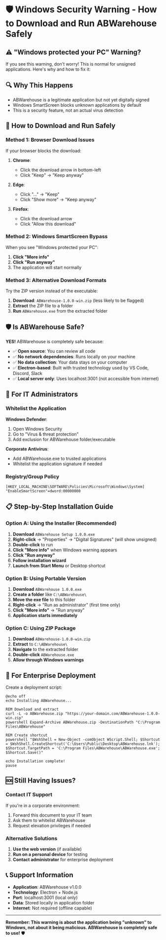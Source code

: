 # 🛡️ Windows Security Warning - How to Download and Run ABWarehouse Safely

## ⚠️ **"Windows protected your PC" Warning?**

If you see this warning, don't worry! This is normal for unsigned applications. Here's why and how to fix it:

## 🔍 **Why This Happens**

- ABWarehouse is a legitimate application but not yet digitally signed
- Windows SmartScreen blocks unknown applications by default
- This is a security feature, not an actual virus detection

## 🚀 **How to Download and Run Safely**

### **Method 1: Browser Download Issues**

If your browser blocks the download:

1. **Chrome**: 
   - Click the download arrow in bottom-left
   - Click "Keep" → "Keep anyway"

2. **Edge**: 
   - Click "..." → "Keep"
   - Click "Show more" → "Keep anyway"

3. **Firefox**: 
   - Click the download arrow
   - Click "Allow this download"

### **Method 2: Windows SmartScreen Bypass**

When you see "Windows protected your PC":

1. **Click "More info"**
2. **Click "Run anyway"**
3. The application will start normally

### **Method 3: Alternative Download Formats**

Try the ZIP version instead of the executable:

1. **Download**: `ABWarehouse-1.0.0-win.zip` (less likely to be flagged)
2. **Extract** the ZIP file to a folder
3. **Run** `ABWarehouse.exe` from the extracted folder

## 🛡️ **Is ABWarehouse Safe?**

**YES!** ABWarehouse is completely safe because:

- ✅ **Open source**: You can review all code
- ✅ **No network dependencies**: Runs locally on your machine
- ✅ **No data collection**: Your data stays on your computer
- ✅ **Electron-based**: Built with trusted technology used by VS Code, Discord, Slack
- ✅ **Local server only**: Uses localhost:3001 (not accessible from internet)

## 🔐 **For IT Administrators**

### **Whitelist the Application**

**Windows Defender**:
1. Open Windows Security
2. Go to "Virus & threat protection"
3. Add exclusion for ABWarehouse folder/executable

**Corporate Antivirus**:
- Add ABWarehouse.exe to trusted applications
- Whitelist the application signature if needed

### **Registry/Group Policy**
```registry
[HKEY_LOCAL_MACHINE\SOFTWARE\Policies\Microsoft\Windows\System]
"EnableSmartScreen"=dword:00000000
```

## 📋 **Step-by-Step Installation Guide**

### **Option A: Using the Installer (Recommended)**

1. **Download** `ABWarehouse Setup 1.0.0.exe`
2. **Right-click** → "Properties" → "Digital Signatures" (will show unsigned)
3. **Double-click** to run
4. **Click "More info"** when Windows warning appears
5. **Click "Run anyway"**
6. **Follow installation wizard**
7. **Launch from Start Menu** or Desktop shortcut

### **Option B: Using Portable Version**

1. **Download** `ABWarehouse 1.0.0.exe`
2. **Create a folder** like `C:\ABWarehouse\`
3. **Move the exe file** to this folder
4. **Right-click** → "Run as administrator" (first time only)
5. **Click "More info"** → "Run anyway"
6. **Application starts immediately**

### **Option C: Using ZIP Package**

1. **Download** `ABWarehouse-1.0.0-win.zip`
2. **Extract** to `C:\ABWarehouse\`
3. **Navigate** to the extracted folder
4. **Double-click** `ABWarehouse.exe`
5. **Allow through Windows warnings**

## 🏢 **For Enterprise Deployment**

Create a deployment script:

```batch
@echo off
echo Installing ABWarehouse...

REM Download and extract
curl -L -o ABWarehouse.zip "https://your-domain.com/ABWarehouse-1.0.0-win.zip"
powershell Expand-Archive ABWarehouse.zip -DestinationPath "C:\Program Files\ABWarehouse"

REM Create shortcut
powershell "$WshShell = New-Object -comObject WScript.Shell; $Shortcut = $WshShell.CreateShortcut('C:\Users\Public\Desktop\ABWarehouse.lnk'); $Shortcut.TargetPath = 'C:\Program Files\ABWarehouse\ABWarehouse.exe'; $Shortcut.Save()"

echo Installation complete!
pause
```

## 🆘 **Still Having Issues?**

### **Contact IT Support**
If you're in a corporate environment:
1. Forward this document to your IT team
2. Ask them to whitelist ABWarehouse
3. Request elevation privileges if needed

### **Alternative Solutions**
1. **Use the web version** (if available)
2. **Run on a personal device** for testing
3. **Contact administrator** for enterprise deployment

## 📞 **Support Information**

- **Application**: ABWarehouse v1.0.0
- **Technology**: Electron + Node.js
- **Port**: localhost:3001 (local only)
- **Data**: Stored locally in application folder
- **Internet**: Not required (offline capable)

---

**Remember: This warning is about the application being "unknown" to Windows, not about it being malicious. ABWarehouse is completely safe to use!** 🛡️